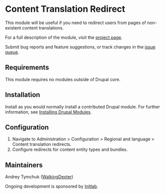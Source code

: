 # Content Translation Redirect

This module will be useful if you need to redirect users from pages of
non-existent content translations.

For a full description of the module, visit the
[project page](https://www.drupal.org/project/content_translation_redirect).

Submit bug reports and feature suggestions, or track changes in the
[issue queue](https://www.drupal.org/project/issues/content_translation_redirect).


## Requirements

This module requires no modules outside of Drupal core.


## Installation

Install as you would normally install a contributed Drupal module. For further
information, see [Installing Drupal Modules](https://www.drupal.org/docs/extending-drupal/installing-modules).


## Configuration

1. Navigate to Administration > Configuration > Regional and language >
Content translation redirects.
1. Configure redirects for content entity types and bundles.


## Maintainers

<!--- cspell:disable -->

Andrey Tymchuk ([WalkingDexter](https://www.drupal.org/u/walkingdexter))

Ongoing development is sponsored by [Initlab](https://www.drupal.org/initlab).
